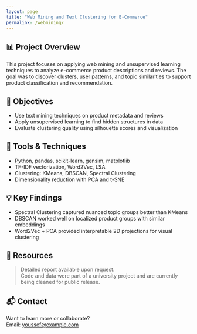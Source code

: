 ```yaml
---
layout: page
title: "Web Mining and Text Clustering for E-Commerce"
permalink: /webmining/
---
```


## 📊 Project Overview

This project focuses on applying web mining and unsupervised learning techniques to analyze e-commerce product descriptions and reviews. The goal was to discover clusters, user patterns, and topic similarities to support product classification and recommendation.

## 🎯 Objectives

- Use text mining techniques on product metadata and reviews
- Apply unsupervised learning to find hidden structures in data
- Evaluate clustering quality using silhouette scores and visualization

## 🧰 Tools & Techniques

- Python, pandas, scikit-learn, gensim, matplotlib
- TF-IDF vectorization, Word2Vec, LSA
- Clustering: KMeans, DBSCAN, Spectral Clustering
- Dimensionality reduction with PCA and t-SNE

## 💡 Key Findings

- Spectral Clustering captured nuanced topic groups better than KMeans
- DBSCAN worked well on localized product groups with similar embeddings
- Word2Vec + PCA provided interpretable 2D projections for visual clustering

## 🔗 Resources

> Detailed report available upon request.  
> Code and data were part of a university project and are currently being cleaned for public release.

## 📬 Contact

Want to learn more or collaborate?  
Email: [youssef@example.com](mailto:ywsheta@gmail.com)


